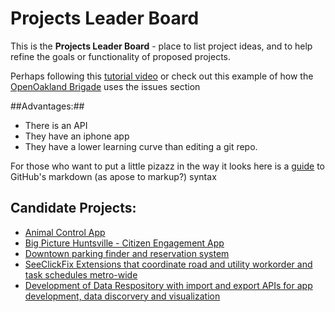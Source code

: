 # Projects Leader Board

This is the **Projects Leader Board** - place to list project ideas, and to help refine the goals or functionality of proposed projects.

Perhaps following this [tutorial video](https://www.youtube.com/watch?v=KlrJVSJRUN4)
or check out this example of how the [OpenOakland Brigade](https://github.com/openoakland/ideas) uses the issues section

##Advantages:##
* There is an API
* They have an iphone app
* They have a lower learning curve than editing a git repo.

For those who want to put a little pizazz in the way it looks here is a [guide](https://guides.github.com/features/mastering-markdown/) to GitHub's markdown (as apose to markup?) syntax

## Candidate Projects: 
* [Animal Control App](https://github.com/Code4Huntsville/projects_leader_board/issues/2)
* [Big Picture Huntsville - Citizen Engagement App](https://github.com/Code4Huntsville/projects_leader_board/issues/3)
* [Downtown parking finder and reservation system](https://github.com/Code4Huntsville/projects_leader_board/issues/4)
* [SeeClickFix Extensions that coordinate road and utility workorder and task schedules metro-wide](https://github.com/Code4Huntsville/projects_leader_board/issues/4)
* [Development of Data Respository with import and export APIs for app development, data discorvery and visualization](https://github.com/Code4Huntsville/projects_leader_board/issues/4)
